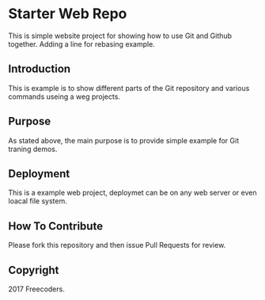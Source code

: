# Starter Web Repo

This is simple website project for showing how to use Git and Github together. Adding a line for rebasing example.

## Introduction 

This is example is to show different parts of the Git repository and various commands useing a weg projects.

## Purpose

As stated above, the main purpose is to provide simple example for Git traning demos.

## Deployment

This is a example web project, deploymet can be on any web server or even loacal file system.

## How To Contribute

Please fork this repository and then issue Pull Requests for review.
## Copyright

2017 Freecoders.
